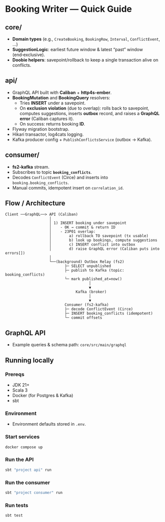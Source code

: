 # Booking Writer — Quick Guide

## core/
- **Domain types** (e.g., `CreateBooking`, `BookingRow`, `Interval`, `ConflictEvent`, …)
- **SuggestionLogic**: earliest future window & latest “past” window (end‑exclusive).
- **Doobie helpers**: savepoint/rollback to keep a single transaction alive on conflicts.

## api/
- GraphQL API built with **Caliban** + **http4s‑ember**.
- **BookingMutation** and **BookingQuery** resolvers:
    - Tries **INSERT** under a savepoint.
    - On **exclusion violation** (due to overlap): rolls back to savepoint, computes suggestions, inserts **outbox** record, and raises a **GraphQL error** (Caliban captures it).
    - On success: returns booking **ID**.
- Flyway migration bootstrap.
- Hikari transactor, log4cats logging.
- Kafka producer config + `PublishConflictsService` (outbox → Kafka).

## consumer/
- **fs2‑kafka** stream.
- Subscribes to topic **`booking_conflicts`**.
- Decodes `ConflictEvent` (Circe) and inserts into `booking.booking_conflicts`.
- Manual commits, idempotent insert on `correlation_id`.

## Flow / Architecture

```
Client ──GraphQL──> API (Caliban)
                    │
                    │ 1) INSERT booking under savepoint
                    │    - OK → commit & return ID
                    │    - 23P01 overlap:
                    │        a) rollback TO savepoint (tx usable)
                    │        b) look up bookings, compute suggestions
                    │        c) INSERT conflict into outbox
                    │        d) raise GraphQL error (Caliban puts into errors[])
                    │
                    └──(background) Outbox Relay (fs2)
                           ├─ SELECT unpublished
                           ├─ publish to Kafka (topic: booking_conflicts)
                           └─ mark published_at=now()
                                      │
                                      ▼
                                Kafka (broker)
                                      │
                                      ▼
                           Consumer (fs2-kafka)
                           ├─ decode ConflictEvent (Circe)
                           ├─ INSERT booking_conflicts (idempotent)
                           └─ commit offsets
```

## GraphQL API
- Example queries & schema path: `core/src/main/graphql`

## Running locally

### Prereqs
- JDK 21+
- Scala 3
- Docker (for Postgres & Kafka)
- sbt

### Environment
- Environment defaults stored in `.env`.

### Start services
```bash
docker compose up
```

### Run the API
```bash
sbt "project api" run
```

### Run the consumer
```bash
sbt "project consumer" run
```

### Run tests
```bash
sbt test
```
